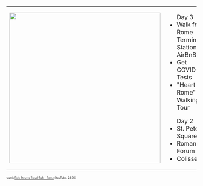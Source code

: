 |     |     |
| --- | --- |
|<img src="/rome-neighborhoods.png" height="400" width="400"/>| <ul> Day 3 <li> Walk from Rome Termini Station to AirBnB </li> <li> Get COVID Tests </li> <li> "Heart of Rome" Walking Tour </li> </ul> <ul> Day 2 <li> St. Peter's Square </li> <li> Roman Forum </li> <li> Colisseum </li> </ul> | 

<span style="font-size:50%">watch [Rick Steve's Travel Talk - Rome](https://youtu.be/aaKl40z6MSw) (YouTube, 24:05)
</span>

